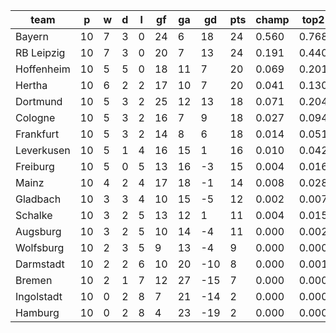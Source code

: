 |    team    | p  | w | d | l | gf | ga | gd  | pts | champ | top2  | top3  | top4  |  5-7  | bot4  | bot3  | bot2  |
|------------|----|---|---|---|----|----|-----|-----|-------|-------|-------|-------|-------|-------|-------|-------|
| Bayern     | 10 | 7 | 3 | 0 | 24 |  6 |  18 |  24 | 0.560 | 0.768 | 0.866 | 0.923 | 0.065 | 0.000 | 0.000 | 0.000|
| RB Leipzig | 10 | 7 | 3 | 0 | 20 |  7 |  13 |  24 | 0.191 | 0.440 | 0.611 | 0.730 | 0.193 | 0.001 | 0.000 | 0.000|
| Hoffenheim | 10 | 5 | 5 | 0 | 18 | 11 |   7 |  20 | 0.069 | 0.201 | 0.343 | 0.480 | 0.308 | 0.004 | 0.001 | 0.000|
| Hertha     | 10 | 6 | 2 | 2 | 17 | 10 |   7 |  20 | 0.041 | 0.130 | 0.252 | 0.375 | 0.328 | 0.008 | 0.003 | 0.000|
| Dortmund   | 10 | 5 | 3 | 2 | 25 | 12 |  13 |  18 | 0.071 | 0.204 | 0.355 | 0.489 | 0.295 | 0.005 | 0.002 | 0.000|
| Cologne    | 10 | 5 | 3 | 2 | 16 |  7 |   9 |  18 | 0.027 | 0.094 | 0.190 | 0.305 | 0.325 | 0.015 | 0.006 | 0.001|
| Frankfurt  | 10 | 5 | 3 | 2 | 14 |  8 |   6 |  18 | 0.014 | 0.051 | 0.107 | 0.183 | 0.287 | 0.028 | 0.012 | 0.004|
| Leverkusen | 10 | 5 | 1 | 4 | 16 | 15 |   1 |  16 | 0.010 | 0.042 | 0.096 | 0.167 | 0.282 | 0.036 | 0.014 | 0.004|
| Freiburg   | 10 | 5 | 0 | 5 | 13 | 16 |  -3 |  15 | 0.004 | 0.016 | 0.040 | 0.074 | 0.197 | 0.090 | 0.039 | 0.014|
| Mainz      | 10 | 4 | 2 | 4 | 17 | 18 |  -1 |  14 | 0.008 | 0.028 | 0.066 | 0.121 | 0.235 | 0.054 | 0.023 | 0.007|
| Gladbach   | 10 | 3 | 3 | 4 | 10 | 15 |  -5 |  12 | 0.002 | 0.007 | 0.019 | 0.041 | 0.125 | 0.169 | 0.089 | 0.032|
| Schalke    | 10 | 3 | 2 | 5 | 13 | 12 |   1 |  11 | 0.004 | 0.015 | 0.044 | 0.083 | 0.207 | 0.082 | 0.040 | 0.014|
| Augsburg   | 10 | 3 | 2 | 5 | 10 | 14 |  -4 |  11 | 0.000 | 0.002 | 0.007 | 0.015 | 0.065 | 0.279 | 0.160 | 0.067|
| Wolfsburg  | 10 | 2 | 3 | 5 |  9 | 13 |  -4 |   9 | 0.000 | 0.000 | 0.002 | 0.005 | 0.029 | 0.457 | 0.300 | 0.148|
| Darmstadt  | 10 | 2 | 2 | 6 | 10 | 20 | -10 |   8 | 0.000 | 0.001 | 0.002 | 0.006 | 0.029 | 0.465 | 0.316 | 0.157|
| Bremen     | 10 | 2 | 1 | 7 | 12 | 27 | -15 |   7 | 0.000 | 0.000 | 0.002 | 0.004 | 0.028 | 0.498 | 0.341 | 0.176|
| Ingolstadt | 10 | 0 | 2 | 8 |  7 | 21 | -14 |   2 | 0.000 | 0.000 | 0.000 | 0.000 | 0.001 | 0.898 | 0.819 | 0.679|
| Hamburg    | 10 | 0 | 2 | 8 |  4 | 23 | -19 |   2 | 0.000 | 0.000 | 0.000 | 0.000 | 0.001 | 0.910 | 0.836 | 0.698|
